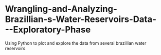 # Wrangling-and-Analyzing-Brazillian-s-Water-Reservoirs-Data---Exploratory-Phase
Using Python to plot and explore the data from several brazillian water reservoirs
